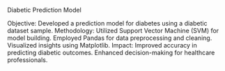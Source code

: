Diabetic Prediction Model

Objective: Developed a prediction model for diabetes using a diabetic dataset sample.
Methodology:
Utilized Support Vector Machine (SVM) for model building.
Employed Pandas for data preprocessing and cleaning.
Visualized insights using Matplotlib.
Impact:
Improved accuracy in predicting diabetic outcomes.
Enhanced decision-making for healthcare professionals.
